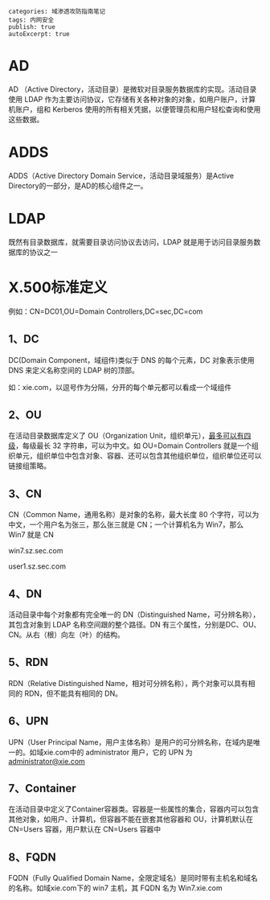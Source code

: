 ```plain
categories: 域渗透攻防指南笔记
tags: 内网安全
publish: true
autoExcerpt: true
```

# AD
AD （Active Directory，活动目录）是微软对目录服务数据库的实现。活动目录使用 LDAP 作为主要访问协议，它存储有关各种对象的对象，如用户账户，计算机账户，组和 Kerberos 使用的所有相关凭据，以便管理员和用户轻松查询和使用这些数据。

# ADDS
ADDS（Active Directory Domain Service，活动目录域服务）是Active Directory的一部分，是AD的核心组件之一。

# LDAP
既然有目录数据库，就需要目录访问协议去访问，LDAP 就是用于访问目录服务数据库的协议之一

# X.500标准定义
例如：CN=DC01,OU=Domain Controllers,DC=sec,DC=com

## 1、DC
DC(Domain Component，域组件)类似于 DNS 的每个元素，DC 对象表示使用 DNS 来定义名称空间的 LDAP 树的顶部。

如：xie.com，以逗号作为分隔，分开的每个单元都可以看成一个域组件

## 2、OU
在活动目录数据库定义了 OU（Organization Unit，组织单元），<u>最多可以有四级</u>，每级最长 32 字符串，可以为中文。如 OU=Domain Controllers 就是一个组织单元，组织单位中包含对象、容器、还可以包含其他组织单位，组织单位还可以链接组策略。

## 3、CN
CN（Common Name，通用名称）是对象的名称，最大长度 80 个字符，可以为中文，一个用户名为张三，那么张三就是 CN；一个计算机名为 Win7，那么 Win7 就是 CN

win7.sz.sec.com

user1.sz.sec.com

## 4、DN
活动目录中每个对象都有完全唯一的 DN（Distinguished Name，可分辨名称），其包含对象到 LDAP 名称空间跟的整个路径。DN 有三个属性，分别是DC、OU、CN。从右（根）向左（叶）的结构。

## 5、RDN
RDN（Relative Distinguished Name，相对可分辨名称），两个对象可以具有相同的 RDN，但不能具有相同的 DN。

## 6、UPN
UPN（User Principal Name，用户主体名称）是用户的可分辨名称，在域内是唯一的。如域xie.com中的 administrator 用户，它的 UPN 为 administrator@xie.com

## 7、Container
在活动目录中定义了Container容器类。容器是一些属性的集合，容器内可以包含其他对象，如用户、计算机，但容器不能在嵌套其他容器和 OU，计算机默认在 CN=Users 容器，用户默认在 CN=Users 容器中

## 8、FQDN
FQDN（Fully Qualified Domain Name，全限定域名）是同时带有主机名和域名的名称。如域xie.com下的 win7 主机，其 FQDN 名为 Win7.xie.com